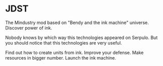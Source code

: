 # JDST
The Mindustry mod based on "Bendy and the ink machine" universe. Discover power of ink.

Nobody knows by which way this technologies 
appeared on Serpulo. But you should notice that this technologies are
very useful.

Find out how to create units from ink. Improve your defense.
Make resources in bigger number. Launch the ink machine.
